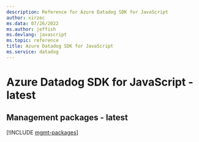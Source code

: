 ```yaml
---
description: Reference for Azure Datadog SDK for JavaScript
author: xirzec
ms.data: 07/26/2022
ms.author: jeffish
ms.devlang: javascript
ms.topic: reference
title: Azure Datadog SDK for JavaScript
ms.service: datadog
---
```

# Azure Datadog SDK for JavaScript - latest

## Management packages - latest
[!INCLUDE [mgmt-packages](datadog-mgmt-index.md)]
